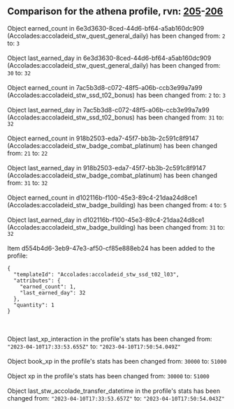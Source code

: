 ## Comparison for the athena profile, rvn: [205](https://github.com/PRO100KatYT/FortniteProfileRevisions/tree/main/profiles/athena/205%20athena.json)-[206](https://github.com/PRO100KatYT/FortniteProfileRevisions/tree/main/profiles/athena/206%20athena.json)

Object earned_count in 6e3d3630-8ced-44d6-bf64-a5ab160dc909 (Accolades:accoladeid_stw_quest_general_daily) has been changed from: `2` to: `3`
<br><br>
Object last_earned_day in 6e3d3630-8ced-44d6-bf64-a5ab160dc909 (Accolades:accoladeid_stw_quest_general_daily) has been changed from: `30` to: `32`
<br><br>
Object earned_count in 7ac5b3d8-c072-48f5-a06b-ccb3e99a7a99 (Accolades:accoladeid_stw_ssd_t02_bonus) has been changed from: `2` to: `3`
<br><br>
Object last_earned_day in 7ac5b3d8-c072-48f5-a06b-ccb3e99a7a99 (Accolades:accoladeid_stw_ssd_t02_bonus) has been changed from: `31` to: `32`
<br><br>
Object earned_count in 918b2503-eda7-45f7-bb3b-2c591c8f9147 (Accolades:accoladeid_stw_badge_combat_platinum) has been changed from: `21` to: `22`
<br><br>
Object last_earned_day in 918b2503-eda7-45f7-bb3b-2c591c8f9147 (Accolades:accoladeid_stw_badge_combat_platinum) has been changed from: `31` to: `32`
<br><br>
Object earned_count in d102116b-f100-45e3-89c4-21daa24d8ce1 (Accolades:accoladeid_stw_badge_building) has been changed from: `4` to: `5`
<br><br>
Object last_earned_day in d102116b-f100-45e3-89c4-21daa24d8ce1 (Accolades:accoladeid_stw_badge_building) has been changed from: `31` to: `32`
<br><br>
Item d554b4d6-3eb9-47e3-af50-cf85e888eb24 has been added to the profile:

```
{
  "templateId": "Accolades:accoladeid_stw_ssd_t02_l03",
  "attributes": {
    "earned_count": 1,
    "last_earned_day": 32
  },
  "quantity": 1
}
```

<br><br>
Object last_xp_interaction in the profile's stats has been changed from: `"2023-04-10T17:33:53.655Z"` to: `"2023-04-10T17:50:54.049Z"`
<br><br>
Object book_xp in the profile's stats has been changed from: `30000` to: `51000`
<br><br>
Object xp in the profile's stats has been changed from: `30000` to: `51000`
<br><br>
Object last_stw_accolade_transfer_datetime in the profile's stats has been changed from: `"2023-04-10T17:33:53.657Z"` to: `"2023-04-10T17:50:54.043Z"`
<br><br>
